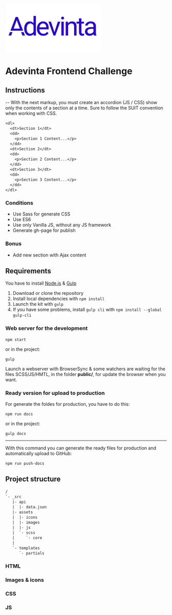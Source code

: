 ![Adevinta](_src/assets/images/adevinta-nuevo-logo.jpg)

# Adevinta Frontend Challenge

## Instructions

--
With the next markup, you must create an accordion (JS / CSS) show only the contents of a section at a time. Sure to follow the SUIT convention when working with CSS.

```
<dl>
  <dt>Section 1</dt>
  <dd>
    <p>Section 1 Content...</p>
  </dd>
  <dt>Section 2</dt>
  <dd>
    <p>Section 2 Content...</p>
  </dd>
  <dt>Section 3</dt>
  <dd>
    <p>Section 3 Content...</p>
  </dd>
</dl>
```

### Conditions

- Use Sass for generate CSS
- Use ES6
- Use only Vanilla JS, without any JS framework
- Generate gh-page for publish

### Bonus

- Add new section with Ajax content

## Requirements

You have to install [Node.js](https://nodejs.org/) & [Gulp](https://gulpjs.com)

1. Download or clone the repository
2. Install local dependencies with `npm install`
3. Launch the kit with `gulp`
4. If you have some problems, install `gulp cli` with `npm install --global gulp-cli`

### Web server for the development

```
npm start
```

or in the project:

```
gulp
```

Launch a webserver with BrowserSync & some watchers are waiting for the files SCSS/JS/HMTL, in the folder **public/**, for update the browser when you want.

### Ready version for upload to production

For generate the foldes for production, you have to do this:

```
npm run docs
```

or in the project:

```
gulp docs
```

---

With this command you can generate the ready files for production and automatically upload to GitHub:

```
npm run push-docs
```

## Project structure

```
/
`- _src
   |- api
   |  |- data.json
   |- assets
   |  |- icons
   |  |- images
   |  |- js
   |  `- scss
   |     `- core
   |
   `- templates
      `- partials

```

### HTML

### Images & icons

### CSS

### JS
